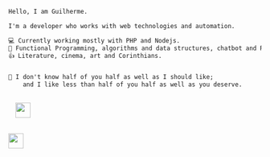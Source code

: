 ```diff
Hello, I am Guilherme.

I'm a developer who works with web technologies and automation.

💻 Currently working mostly with PHP and Nodejs.
📓 Functional Programming, algorithms and data structures, chatbot and RPA.
👍 Literature, cinema, art and Corinthians. 


🧙 I don't know half of you half as well as I should like; 
    and I like less than half of you half as well as you deserve.
```
<code> 
  <a href="https://www.linkedin.com/in/guilherme-de-alacoc-aquino/" target="_blank"><img height="30" src="https://image.flaticon.com/icons/svg/733/733561.svg"></a>
    
  <a href="https://letterboxd.com/alacoc/" target="_blank"><img height="30" src="https://a.ltrbxd.com/logos/letterboxd-decal-dots-neg-rgb.svg"></a>
</code>
